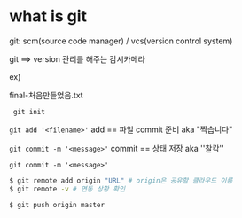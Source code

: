 # what is git

git: scm(source code manager) / vcs(version control system)

git ==> version 관리를 해주는 감시카메라

ex)

final-처음만들었음.txt



` git init`

`git add '<filename>'` add == 파일 commit 준비 aka "찍습니다"

`git commit -m '<message>'` commit == 상태 저장 aka ''찰칵''

`git commit -m '<message>'`



```bash
$ git remote add origin "URL" # origin은 공유할 클라우드 이름
$ git remote -v # 연동 상황 확인

$ git push origin master

```




